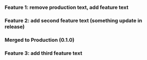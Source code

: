 ### Feature 1: remove production text, add feature text
### Feature 2: add second feature text (something update in release)
### Merged to Production (0.1.0)
### Feature 3: add third feature text
